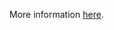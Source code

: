 More information [here](https://docs.prismacloud.io/en/enterprise-edition/policy-reference/azure-policies/azure-networking-policies/azr-networking-63).
